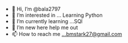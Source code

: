 - 👋 Hi, I’m @bala2797
- 👀 I’m interested in ... Learning Python
- 🌱 I’m currently learning ...SQl
- 💞️ I’m new here help me out
- 📫 How to reach me ...bmstark27@gmail.com

<!---
bala2797/bala2797 is a ✨ special ✨ repository because its `README.md` (this file) appears on your GitHub profile.
You can click the Preview link to take a look at your changes.
--->
